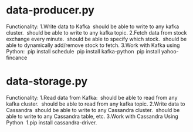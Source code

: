 # data-producer.py
Functionality:
1.Write data to Kafka
  should be able to write to any kafka cluster.
  should be able to write to any kafka topic.
2.Fetch data from stock exchange every minute.
  should be able to specify which stock.
  should be able to dynamically add/remove stock to fetch.
3.Work with Kafka using Python:
  pip install schedule
  pip install kafka-python
  pip install yahoo-fincance

# data-storage.py
Functionality:
1.Read data from Kafka:
  should be able to read from any kafka cluster.
  should be able to read from any kafka topic.
2.Write data to Cassandra
  should be able to write to any Cassandra cluster.
  should be able to write to any Cassandra table, etc.
3.Work with Cassandra Using Python
  1.pip install cassandra-driver.
 
